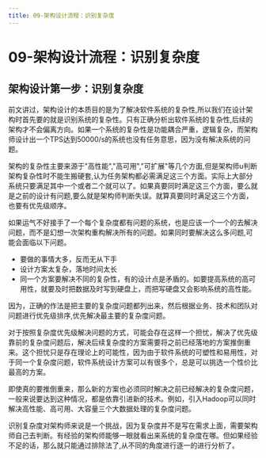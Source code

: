 ```yaml
---
title: 09-架构设计流程：识别复杂度
---
```

# 09-架构设计流程：识别复杂度
## 架构设计第一步：识别复杂度
前文讲过，架构设计的本质目的是为了解决软件系统的复杂性,所以我们在设计架构时首先要的就是识别系统的复杂性。只有正确分析出软件系统的复杂性,后续的架构才不会偏离方向。如果一个系统的复杂性是功能耦合严重，逻辑复杂，而架构师设计出一个TPS达到50000/s的系统也没有任务意思，因为没有解决系统的问题。

架构的复杂性主要来源于"高性能","高可用","可扩展"等几个方面,但是架构师u判断架构复杂性时不能生搬硬套,认为任务架构都必需满足这三个方面。实际上大部分系统只要满足其中一个或者二个就可以了。如果真要同时满足这三个方面，要么就是之前的设计有问题,要么就是架构师判断失误。就算真要同时满足这三个方面，也要有优先级顺序。

如果运气不好接手了一个每个复杂度都有问题的系统，也是应该一个一个的去解决问题，而不是幻想一次架构重构解决所有的问题。如果同时要解决这么多问题,可能会面临以下问题。

- 要做的事情大多，反而无从下手
- 设计方案太复杂，落地时间太长
- 同一个方案要解决不同的复杂性，有的设计点是矛盾的。如要提高系统的高可用性，就要及时把数据及时写到硬盘上，而把写硬盘又会影响系统的高性能。

因为，正确的作法是把主要的复杂度问题都列出来，然后根据业务、技术和团队对问题进行优先级排序,优先解决最主要的复杂度问题。

对于按照复杂度优先级解决问题的方式，可能会存在这样一个担忧，解决了优先级靠前的复杂度问题后，解决后续复杂度的方案需要将之前已经落地的方案推倒重来。这个担忧只是存在理论上的可能性，因为由于软件系统的可塑性和易用性，对于同一个复杂度问题，软件系统设计方案可以有很多个，总是可以挑选一个性价比最高的方案。

即使真的要推倒重来，那么新的方案也必须同时解决之前已经解决的复杂度问题，一般来说要达到这种情况，都是依靠引进新的技术。例如，引入Hadoop可以同时解决高性能、高可用、大容量三个大数据处理的复杂度问题。

识别复杂度对架构师来说是一个挑战，因为复杂度并不是写在需求上面，需要架构师自己去判断。有经验的架构师能够一眼就看出来系统的复杂度在哪。但如果经验不足的话，那么就只能通过排除法了,从不同的角度进行逐一的进行分析了。